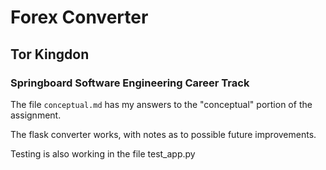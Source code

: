 # Forex Converter

## Tor Kingdon
### Springboard Software Engineering Career Track

The file `conceptual.md` has my answers to the "conceptual" portion of the assignment.

The flask converter works, with notes as to possible future improvements.

Testing is also working in the file test_app.py
